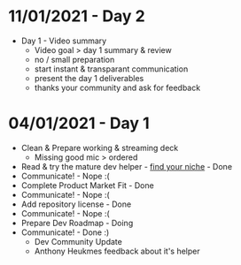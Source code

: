 11/01/2021 - Day 2
====================
- Day 1 - Video summary
    - Video goal > day 1 summary & review
    - no / small preparation
    - start instant & transparant communication
    - present the day 1 deliverables
    - thanks your community and ask for feedback

04/01/2021 - Day 1
====================
- Clean & Prepare working & streaming deck
    - Missing good mic > ordered
- Read & try the mature dev helper - [find your niche](findYourNiche.md) - Done
- Communicate! - Nope :(
- Complete Product Market Fit - Done
- Communicate! - Nope :(
- Add repository license - Done
- Communicate! - Nope :(
- Prepare Dev Roadmap - Doing
- Communicate! - Done :)
    - Dev Community Update
    - Anthony Heukmes feedback about it's helper